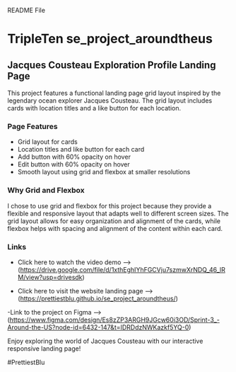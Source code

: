 README File 

# TripleTen se_project_aroundtheus

## Jacques Cousteau Exploration Profile Landing Page

This project features a functional landing page grid layout inspired by the legendary ocean explorer Jacques Cousteau. The grid layout includes cards with location titles and a like button for each location.

### Page Features
- Grid layout for cards
- Location titles and like button for each card
- Add button with 60% opacity on hover
- Edit button with 60% opacity on hover
- Smooth layout using grid and flexbox at smaller resolutions

### Why Grid and Flexbox
I chose to use grid and flexbox for this project because they provide a flexible and responsive layout that adapts well to different screen sizes. The grid layout allows for easy organization and alignment of the cards, while flexbox helps with spacing and alignment of the content within each card.

### Links

- Click here to watch the video demo --> (https://drive.google.com/file/d/1xthEghIYhFGCVju7szmwXrNDQ_46_lRM/view?usp=drivesdk)

- Click here to visit the website landing page --> (https://prettiestblu.github.io/se_project_aroundtheus/)

-Link to the project on Figma --> (https://www.figma.com/design/Es8zZP3ARGH9JGcw60i3OD/Sprint-3_-Around-the-US?node-id=6432-147&t=IDRDdzNWKazkf5YQ-0)

Enjoy exploring the world of Jacques Cousteau with our interactive responsive landing page!

#PrettiestBlu